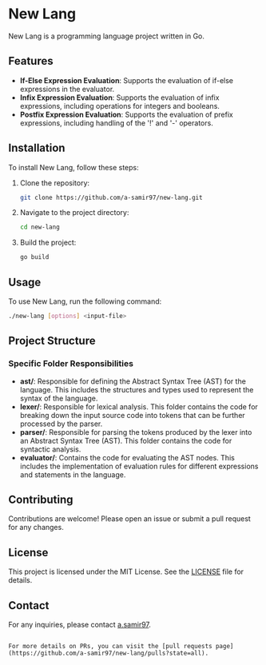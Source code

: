 # New Lang

New Lang is a programming language project written in Go.

## Features

- **If-Else Expression Evaluation**: Supports the evaluation of if-else expressions in the evaluator.
- **Infix Expression Evaluation**: Supports the evaluation of infix expressions, including operations for integers and booleans.
- **Postfix Expression Evaluation**: Supports the evaluation of prefix expressions, including handling of the '!' and '-' operators.

## Installation

To install New Lang, follow these steps:

1. Clone the repository:
   ```sh
   git clone https://github.com/a-samir97/new-lang.git
   ```
2. Navigate to the project directory:
   ```sh
   cd new-lang
   ```
3. Build the project:
   ```sh
   go build
   ```

## Usage

To use New Lang, run the following command:
```sh
./new-lang [options] <input-file>
```

## Project Structure
### Specific Folder Responsibilities

- **ast/**: Responsible for defining the Abstract Syntax Tree (AST) for the language. This includes the structures and types used to represent the syntax of the language.
- **lexer/**: Responsible for lexical analysis. This folder contains the code for breaking down the input source code into tokens that can be further processed by the parser.
- **parser/**: Responsible for parsing the tokens produced by the lexer into an Abstract Syntax Tree (AST). This folder contains the code for syntactic analysis.
- **evaluator/**: Contains the code for evaluating the AST nodes. This includes the implementation of evaluation rules for different expressions and statements in the language.

## Contributing

Contributions are welcome! Please open an issue or submit a pull request for any changes.

## License

This project is licensed under the MIT License. See the [LICENSE](LICENSE) file for details.

## Contact

For any inquiries, please contact [a.samir97](mailto:a.samir9710@gmail.com).
```

For more details on PRs, you can visit the [pull requests page](https://github.com/a-samir97/new-lang/pulls?state=all).
